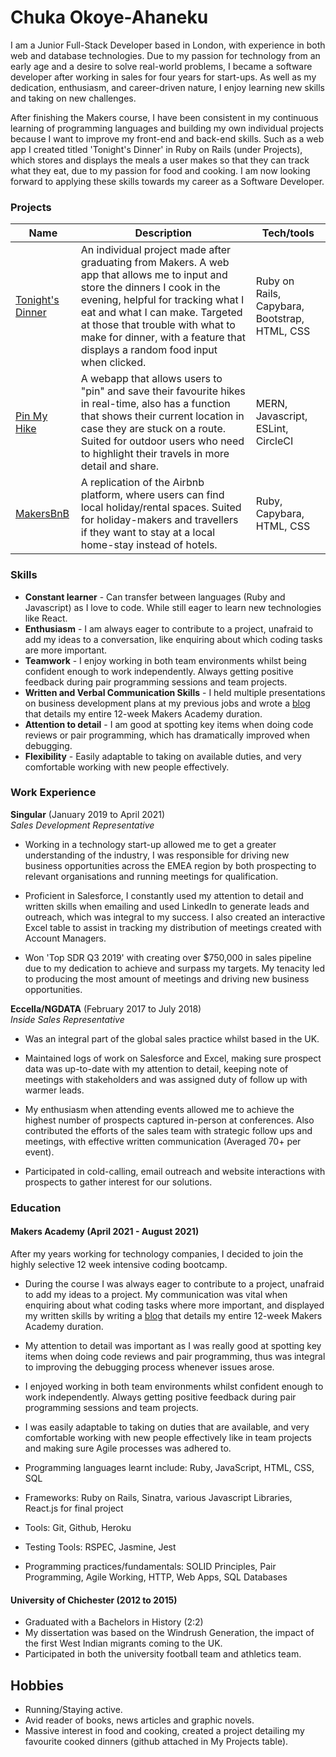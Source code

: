 # Chuka Okoye-Ahaneku

I am a Junior Full-Stack Developer based in London, with experience in both web and database technologies. Due to my passion for technology from an early age and a desire to solve real-world problems, I became a software developer after working in sales for four years for start-ups. As well as my dedication, enthusiasm, and career-driven nature, I enjoy learning new skills and taking on new challenges.

After finishing the Makers course, I have been consistent in my continuous learning of programming languages and building my own individual projects because I want to improve my front-end and back-end skills. Such as a web app I created titled 'Tonight's Dinner' in Ruby on Rails (under Projects), which stores and displays the meals a user makes so that they can track what they eat, due to my passion for food and cooking. I am now looking forward to applying these skills towards my career as a Software Developer.

### Projects
| Name                         | Description       | Tech/tools        |
| ---------------------------- | ----------------- | ----------------- |
| [Tonight's Dinner][5] | An individual project made after graduating from Makers. A web app that allows me to input and store the dinners I cook in the evening, helpful for tracking what I eat and what I can make. Targeted at those that trouble with what to make for dinner, with a feature that displays a random food input when clicked. | Ruby on Rails, Capybara, Bootstrap, HTML, CSS |
| [Pin My Hike][1] | A webapp that allows users to "pin" and save their favourite hikes in real-time, also has a function that shows their current location in case they are stuck on a route. Suited for outdoor users who need to highlight their travels in more detail and share. | MERN, Javascript, ESLint, CircleCI |
| [MakersBnB][3] | A replication of the Airbnb platform, where users can find local holiday/rental spaces. Suited for holiday-makers and travellers if they want to stay at a local home-stay instead of hotels.  | Ruby, Capybara, HTML, CSS |

### Skills
- **Constant learner** - Can transfer between languages (Ruby and Javascript) as I love to code. While still eager to learn new technologies like React.
- **Enthusiasm** - I am always eager to contribute to a project, unafraid to add my ideas to a conversation, like enquiring about which coding tasks are more important. 
- **Teamwork** - I enjoy working in both team environments whilst being confident enough to work independently. Always getting positive feedback during pair programming sessions and team projects.
- **Written and Verbal Communication Skills** - I held multiple presentations on business development plans at my previous jobs and wrote a [blog][4] that details my entire 12-week Makers Academy duration.
- **Attention to detail** - I am good at spotting key items when doing code reviews or pair programming, which has dramatically improved when debugging.
- **Flexibility** - Easily adaptable to taking on available duties, and very comfortable working with new people effectively.

### Work Experience

**Singular** (January 2019 to April 2021)  
*Sales Development Representative*
- Working in a technology start-up allowed me to get a greater understanding of the industry, I was responsible for driving new business opportunities across the EMEA region by both prospecting to relevant organisations and running meetings for qualification.

- Proficient in Salesforce, I constantly used my attention to detail and written skills when emailing and used LinkedIn to generate leads and outreach, which was integral to my success. I also created an interactive Excel table to assist in tracking my distribution of meetings created with Account Managers.

- Won 'Top SDR Q3 2019' with creating over $750,000 in sales pipeline due to my dedication to achieve and surpass my targets. My tenacity led to producing the most amount of meetings and driving new business opportunities.

**Eccella/NGDATA** (February 2017 to July 2018)  
*Inside Sales Representative*
- Was an integral part of the global sales practice whilst based in the UK. 
- Maintained logs of work on Salesforce and Excel, making sure prospect data was up-to-date with my attention to detail, keeping note of meetings with stakeholders and was assigned duty of follow up with warmer leads.
 
- My enthusiasm when attending events allowed me to achieve the highest number of prospects captured in-person at conferences. Also contributed the efforts of the sales team with strategic follow ups and meetings, with effective written communication (Averaged 70+ per event).

- Participated in cold-calling, email outreach and website interactions with prospects to gather interest for our solutions.
 
### Education

#### Makers Academy (April 2021 - August 2021)
After my years working for technology companies, I decided to join the highly selective 12 week intensive coding bootcamp. 
- During the course I was always eager to contribute to a project, unafraid to add my ideas to a project. My communication was vital when enquiring about what coding tasks where more important, and displayed my written skills by writing a [blog][4] that details my entire 12-week Makers Academy duration.
- My attention to detail was important as I was really good at spotting key items when doing code reviews and pair programming, thus was integral to improving the debugging process whenever issues arose.
-  I enjoyed working in both team environments whilst confident enough to work independently. Always getting positive feedback during pair programming sessions and team projects.

- I was easily adaptable to taking on duties that are available, and very comfortable working with new people effectively like in team projects and making sure Agile processes was adhered to.
- Programming languages learnt include: Ruby, JavaScript, HTML, CSS, SQL
- Frameworks: Ruby on Rails, Sinatra, various Javascript Libraries, React.js for final project
- Tools: Git, Github, Heroku
- Testing Tools: RSPEC, Jasmine, Jest
- Programming practices/fundamentals: SOLID Principles, Pair Programming, Agile Working, HTTP, Web Apps, SQL Databases

#### University of Chichester (2012 to 2015)
- Graduated with a Bachelors in History (2:2)
- My dissertation was based on the Windrush Generation, the impact of the first West Indian migrants coming to the UK.
- Participated in both the university football team and athletics team.

## Hobbies
- Running/Staying active.
- Avid reader of books, news articles and graphic novels.
- Massive interest in food and cooking, created a project detailing my favourite cooked dinners (github attached in My Projects table).

[1]: https://github.com/frank-mck/pin-my-hike
[2]: https://github.com/Ashley-Slaney/acebook-smells-like-team-spirit
[3]: https://github.com/frank-mck/MakerBnB
[4]: https://chukaokoye93.medium.com/
[5]: https://github.com/coo990/tonights-dinner


